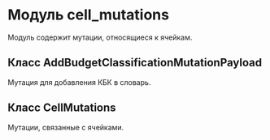# Модуль cell_mutations

Модуль содержит мутации, относящиеся к ячейкам.

## Класс AddBudgetClassificationMutationPayload

Мутация для добавления КБК в словарь.

## Класс CellMutations

Мутации, связанные с ячейками.